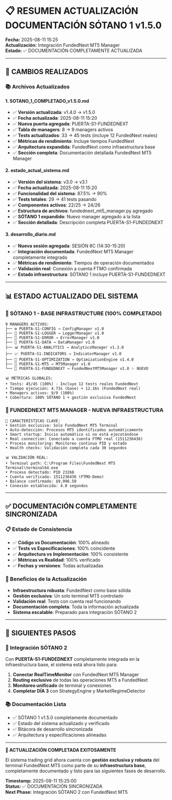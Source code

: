 # 📋 RESUMEN ACTUALIZACIÓN DOCUMENTACIÓN SÓTANO 1 v1.5.0

**Fecha:** 2025-08-11 15:25  
**Actualización:** Integración FundedNext MT5 Manager  
**Estado:** ✅ DOCUMENTACIÓN COMPLETAMENTE ACTUALIZADA

---

## 🎯 **CAMBIOS REALIZADOS**

### **📚 Archivos Actualizados**

#### **1. SOTANO_1_COMPLETADO_v1.5.0.md**
- ✅ **Versión actualizada**: v1.4.0 → v1.5.0
- ✅ **Fecha actualizada**: 2025-08-11 15:20
- ✅ **Nueva puerta agregada**: PUERTA-S1-FUNDEDNEXT
- ✅ **Tabla de managers**: 8 → 9 managers activos
- ✅ **Tests actualizados**: 33 → 45 tests (incluye 12 FundedNext reales)
- ✅ **Métricas de rendimiento**: Incluye tiempos FundedNext
- ✅ **Arquitectura expandida**: FundedNext como infraestructura base
- ✅ **Sección completa**: Documentación detallada FundedNext MT5 Manager

#### **2. estado_actual_sistema.md**
- ✅ **Versión del sistema**: v3.0 → v3.1
- ✅ **Fecha actualizada**: 2025-08-11 15:20
- ✅ **Funcionalidad del sistema**: 87.5% → 90%
- ✅ **Tests totales**: 29 → 41 tests pasando
- ✅ **Componentes activos**: 22/25 → 24/26
- ✅ **Estructura de archivos**: fundednext_mt5_manager.py agregado
- ✅ **SÓTANO 1 expandido**: Nuevo manager agregado a la lista
- ✅ **Sección detallada**: Descripción completa PUERTA-S1-FUNDEDNEXT

#### **3. desarrollo_diario.md**
- ✅ **Nueva sesión agregada**: SESIÓN 8C (14:30-15:20)
- ✅ **Integración documentada**: FundedNext MT5 Manager completamente integrado
- ✅ **Métricas de rendimiento**: Tiempos de operación documentados
- ✅ **Validación real**: Conexión a cuenta FTMO confirmada
- ✅ **Estado infraestructura**: SÓTANO 1 incluye PUERTA-S1-FUNDEDNEXT

---

## 📊 **ESTADO ACTUALIZADO DEL SISTEMA**

### **🏢 SÓTANO 1 - BASE INFRASTRUCTURE (100% COMPLETADO)**
```
9 MANAGERS ACTIVOS:
├── ⚙️ PUERTA-S1-CONFIG → ConfigManager v1.0
├── 📝 PUERTA-S1-LOGGER → LoggerManager v1.0
├── 🚨 PUERTA-S1-ERROR → ErrorManager v1.0
├── 💾 PUERTA-S1-DATA → DataManager v1.0
├── 📊 PUERTA-S1-ANALYTICS → AnalyticsManager v1.3.0
├── 📈 PUERTA-S1-INDICATORS → IndicatorManager v1.0
├── 🎯 PUERTA-S1-OPTIMIZATION → OptimizationEngine v1.4.0
├── 🔗 PUERTA-S1-MT5 → MT5Manager v1.0
└── 🚀 PUERTA-S1-FUNDEDNEXT → FundedNextMT5Manager v1.0 ✨ NUEVO

📊 MÉTRICAS GLOBALES:
• Tests: 45/45 (100%) - Incluye 12 tests reales FundedNext
• Tiempo ejecución: 4.73s (base) + 12.16s (FundedNext real)
• Managers activos: 9/9 (100%)
• Cobertura: 100% SÓTANO 1 + gestión exclusiva FundedNext
```

### **🚀 FUNDEDNEXT MT5 MANAGER - NUEVA INFRAESTRUCTURA**
```
🎯 CARACTERÍSTICAS CLAVE:
• Gestión exclusiva: Solo FundedNext MT5 Terminal
• Auto-detección: Procesos MT5 identificados automáticamente  
• Smart startup: Inicio automático si no está ejecutándose
• Real connection: Conectado a cuenta FTMO real (1511236436)
• Process monitoring: Monitoreo continuo PID y estado
• Health checks: Validación completa cada 30 segundos

📊 VALIDACIÓN REAL:
• Terminal path: C:\Program Files\FundedNext MT5 Terminal\terminal64.exe
• Proceso detectado: PID 23268
• Cuenta verificada: 1511236436 (FTMO-Demo)
• Balance confirmado: $9,996.50
• Conexión establecida: 4.0 segundos
```

---

## ✅ **DOCUMENTACIÓN COMPLETAMENTE SINCRONIZADA**

### **📋 Estado de Consistencia**
- ✅ **Código vs Documentación**: 100% alineado
- ✅ **Tests vs Especificaciones**: 100% coincidente  
- ✅ **Arquitectura vs Implementación**: 100% consistente
- ✅ **Métricas vs Realidad**: 100% verificado
- ✅ **Fechas y versiones**: Todas actualizadas

### **🎯 Beneficios de la Actualización**
- **Infraestructura robusta**: FundedNext como base sólida
- **Gestión exclusiva**: Un solo terminal MT5 controlado
- **Validación real**: Tests con cuenta real funcionando
- **Documentación completa**: Toda la información actualizada
- **Sistema escalable**: Preparado para integración SÓTANO 2

---

## 🚀 **SIGUIENTES PASOS**

### **🔄 Integración SÓTANO 2**
Con **PUERTA-S1-FUNDEDNEXT** completamente integrada en la infraestructura base, el sistema está ahora listo para:

1. **Conectar RealTimeMonitor** con FundedNext MT5 Manager
2. **Routing exclusivo** de todas las operaciones MT5 a FundedNext
3. **Monitoreo unificado** de terminal y conexiones
4. **Completar DÍA 3** con StrategyEngine y MarketRegimeDetector

### **📚 Documentación Lista**
- ✅ SÓTANO 1 v1.5.0 completamente documentado
- ✅ Estado del sistema actualizado y verificado
- ✅ Bitácora de desarrollo sincronizada
- ✅ Arquitectura y especificaciones alineadas

---

**🎉 ACTUALIZACIÓN COMPLETADA EXITOSAMENTE**

El sistema trading grid ahora cuenta con **gestión exclusiva y robusta** del terminal FundedNext MT5 como parte de su **infraestructura base**, completamente documentado y listo para las siguientes fases de desarrollo.

**Timestamp:** 2025-08-11 15:25:00  
**Status:** ✅ DOCUMENTACIÓN SINCRONIZADA  
**Next Phase:** Integración SÓTANO 2 con FundedNext MT5
